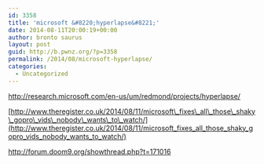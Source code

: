 ```yaml
---
id: 3358
title: 'microsoft &#8220;hyperlapse&#8221;'
date: 2014-08-11T20:00:19+00:00
author: bronto saurus
layout: post
guid: http://b.pwnz.org/?p=3358
permalink: /2014/08/microsoft-hyperlapse/
categories:
  - Uncategorized
---
```

<http://research.microsoft.com/en-us/um/redmond/projects/hyperlapse/>
  
[http://www.theregister.co.uk/2014/08/11/microsoft\_fixes\_all\_those\_shaky\_gopro\_vids\_nobody\_wants\_to\_watch/](http://www.theregister.co.uk/2014/08/11/microsoft_fixes_all_those_shaky_gopro_vids_nobody_wants_to_watch/)
  
<http://forum.doom9.org/showthread.php?t=171016>